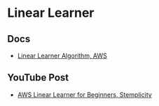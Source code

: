# Linear Learner

## Docs

- [Linear Learner Algorithm, AWS](https://docs.aws.amazon.com/sagemaker/latest/dg/linear-learner.html)

## YouTube Post

- [AWS Linear Learner for Beginners, Stemplicity](https://youtu.be/pW6ETeF9_cE)